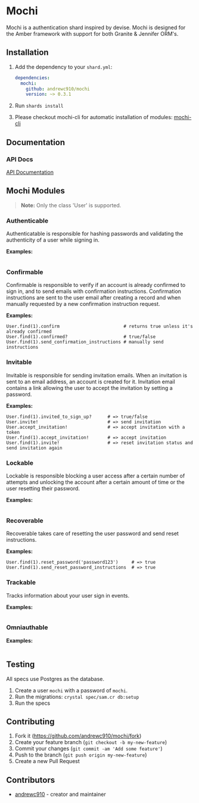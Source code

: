 # Mochi

Mochi is a authentication shard inspired by devise. Mochi is designed for the Amber framework with support for both Granite & Jennifer ORM's.

## Installation

1. Add the dependency to your `shard.yml`:  

   ```yaml
   dependencies:
     mochi:
       github: andrewc910/mochi
       version: ~> 0.3.1
   ```

2. Run `shards install`  

3. Please checkout mochi-cli for automatic installation of modules:
[mochi-cli](https://github.com/andrewc910/mochi-cli)

## Documentation

### API Docs
[API Documentation](https://andrewc910.github.io/mochi/)

## Mochi Modules

> **Note:** Only the class 'User' is supported.

### Authenticable

Authenticatable is responsible for hashing passwords and validating the authenticity of a user while signing in.

**Examples:**

```crystal
```
    

### Confirmable

Confirmable is responsible to verify if an account is already confirmed to sign in, and to send emails with confirmation instructions. Confirmation instructions are sent to the user email after creating a record and when manually requested by a new confirmation instruction request.

**Examples:**

```crystal
User.find(1).confirm                        # returns true unless it's already confirmed
User.find(1).confirmed?                     # true/false
User.find(1).send_confirmation_instructions # manually send instructions
```

### Invitable

Invitable is responsible for sending invitation emails. When an invitation is sent to an email address, an account is created for it. Invitation email contains a link allowing the user to accept the invitation by setting a password.

**Examples:**

```crystal
User.find(1).invited_to_sign_up?      # => true/false
User.invite!                          # => send invitation
User.accept_invitation!               # => accept invitation with a token
User.find(1).accept_invitation!       # => accept invitation
User.find(1).invite!                  # => reset invitation status and send invitation again
```

### Lockable

Lockable is responsible blocking a user access after a certain number of attempts and unlocking the account after a certain amount of time or the user resetting their password.

**Examples:**

```crystal
```

### Recoverable

Recoverable takes care of resetting the user password and send reset instructions.

**Examples:**

```crystal
User.find(1).reset_password('password123')     # => true
User.find(1).send_reset_password_instructions  # => true
```

### Trackable

Tracks information about your user sign in events.

**Examples:**

```crystal
```


### Omniauthable



**Examples:**

```crystal
```

## Testing

All specs use Postgres as the database.

1. Create a user `mochi` with a password of `mochi`.
2. Run the migrations: `crystal spec/sam.cr db:setup`
3. Run the specs

## Contributing

1. Fork it (<https://github.com/andrewc910/mochi/fork>)
2. Create your feature branch (`git checkout -b my-new-feature`)
3. Commit your changes (`git commit -am 'Add some feature'`)
4. Push to the branch (`git push origin my-new-feature`)
5. Create a new Pull Request

## Contributors

- [andrewc910](https://github.com/andrewc910) - creator and maintainer